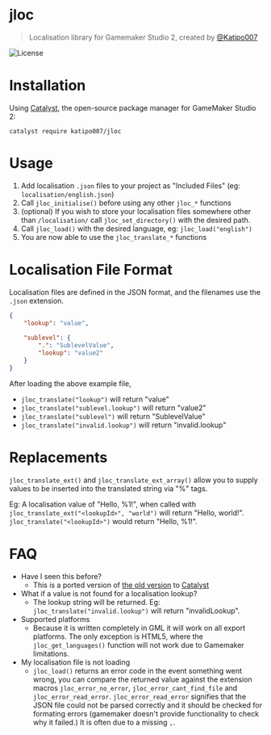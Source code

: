 # jloc
> Localisation library for Gamemaker Studio 2, created by [@Katipo007](https://twitter.com/Katipo007)

![License](https://img.shields.io/github/license/katipo007/jloc)

# Installation
Using [Catalyst](https://github.com/GameMakerHub/Catalyst), the open-source package manager for GameMaker Studio 2:

```
catalyst require katipo007/jloc
```

# Usage

1. Add localisation `.json` files to your project as "Included Files" (eg: `localisation/english.json`)
2. Call `jloc_initialise()` before using any other `jloc_*` functions
3. (optional) If you wish to store your localisation files somewhere other than `/localisation/` call `jloc_set_directory()` with the desired path.
4. Call `jloc_load()` with the desired language, eg: `jloc_load("english")`
5. You are now able to use the `jloc_translate_*` functions

# Localisation File Format
Localisation files are defined in the JSON format, and the filenames use the `.json` extension.
```json
{
    "lookup": "value",
    
    "sublevel": {
        ".": "SublevelValue",
        "lookup": "value2"
    }
}
```

After loading the above example file,

- `jloc_translate("lookup")` will return "value"
- `jloc_translate("sublevel.lookup")` will return "value2"
- `jloc_translate("sublevel")` will return "SublevelValue"
- `jloc_translate("invalid.lookup")` will return "invalid.lookup"


# Replacements

`jloc_translate_ext()` and `jloc_translate_ext_array()` allow you to supply values to be inserted into the translated string via "%" tags.

Eg: A localisation value of "Hello, %1!", when called with `jloc_translate_ext("<lookupId>", "world")` will return "Hello, world!". `jloc_translate("<lookupId>")` would return "Hello, %1!".



# FAQ

- Have I seen this before?
    - This is a ported version of [the old version](https://github.com/Katipo007/oloc) to [Catalyst](https://github.com/GameMakerHub/Catalyst)
- What if a value is not found for a localisation lookup?
    - The lookup string will be returned. Eg: `jloc_translate("invalid.lookup")` will return "invalidLookup".
- Supported platforms
    - Because it is written completely in GML it will work on all export platforms. The only exception is HTML5, where the `jloc_get_languages()` function will not work due to Gamemaker limitations.
- My localisation file is not loading
    - `jloc_load()` returns an error code in the event something went wrong, you can compare the returned value against the extension macros `jloc_error_no_error`, `jloc_error_cant_find_file` and `jloc_error_read_error`. `jloc_error_read_error` signifies that the JSON file could not be parsed correctly and it should be checked for formating errors (gamemaker doesn't provide functionality to check why it failed.) It is often due to a missing `,`.
